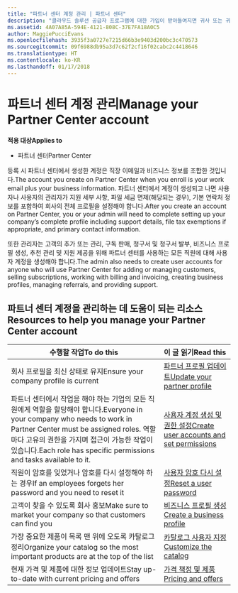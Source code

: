 ```yaml
---
title: "파트너 센터 계정 관리 | 파트너 센터"
description: "클라우드 솔루션 공급자 프로그램에 대한 가입이 받아들여지면 귀사 또는 귀사의 관리자는 파트너 센터에서 회사 계정을 설정해야 합니다."
ms.assetid: 4A07A85A-594E-4121-808C-37E7FA18A0C5
author: MaggiePucciEvans
ms.openlocfilehash: 3935f3a0727e7215d66b3e9403d200bc3c470573
ms.sourcegitcommit: 09f6988db95a3d7c62f2cf16f02cabc2c4418646
ms.translationtype: HT
ms.contentlocale: ko-KR
ms.lasthandoff: 01/17/2018
---
```

# <a name="manage-your-partner-center-account"></a><span data-ttu-id="b50be-103">파트너 센터 계정 관리</span><span class="sxs-lookup"><span data-stu-id="b50be-103">Manage your Partner Center account</span></span>

**<span data-ttu-id="b50be-104">적용 대상</span><span class="sxs-lookup"><span data-stu-id="b50be-104">Applies to</span></span>**

-  <span data-ttu-id="b50be-105">파트너 센터</span><span class="sxs-lookup"><span data-stu-id="b50be-105">Partner Center</span></span>

<span data-ttu-id="b50be-106">등록 시 파트너 센터에서 생성한 계정은 직장 이메일과 비즈니스 정보를 조합한 것입니다.</span><span class="sxs-lookup"><span data-stu-id="b50be-106">The account you create on Partner Center when you enroll is your work email plus your business information.</span></span> <span data-ttu-id="b50be-107">파트너 센터에서 계정이 생성되고 나면 사용자나 사용자의 관리자가 지원 세부 사항, 파일 세금 면제(해당되는 경우), 기본 연락처 정보를 포함하여 회사의 전체 프로필을 설정해야 합니다.</span><span class="sxs-lookup"><span data-stu-id="b50be-107">After you create an account on Partner Center, you or your admin will need to complete setting up your company’s complete profile including support details, file tax exemptions if appropriate, and primary contact information.</span></span> 

<span data-ttu-id="b50be-108">또한 관리자는 고객의 추가 또는 관리, 구독 판매, 청구서 및 청구서 발부, 비즈니스 프로필 생성, 추천 관리 및 지원 제공을 위해 파트너 센터를 사용하는 모든 직원에 대해 사용자 계정을 생성해야 합니다.</span><span class="sxs-lookup"><span data-stu-id="b50be-108">The admin also needs to create user accounts for anyone who will use Partner Center for adding or managing customers, selling subscriptions, working with billing and invoicing, creating business profiles, managing referrals, and providing support.</span></span>


## <a name="resources-to-help-you-manage-your-partner-center-account"></a><span data-ttu-id="b50be-109">파트너 센터 계정을 관리하는 데 도움이 되는 리소스</span><span class="sxs-lookup"><span data-stu-id="b50be-109">Resources to help you manage your Partner Center account</span></span>

|**<span data-ttu-id="b50be-110">수행할 작업</span><span class="sxs-lookup"><span data-stu-id="b50be-110">To do this</span></span>**   |**<span data-ttu-id="b50be-111">이 글 읽기</span><span class="sxs-lookup"><span data-stu-id="b50be-111">Read this</span></span>**   |
|-----------------------|:-----------------------|
|<span data-ttu-id="b50be-112">회사 프로필을 최신 상태로 유지</span><span class="sxs-lookup"><span data-stu-id="b50be-112">Ensure your company profile is current</span></span>   |[<span data-ttu-id="b50be-113">파트너 프로필 업데이트</span><span class="sxs-lookup"><span data-stu-id="b50be-113">Update your partner profile</span></span>](update-your-partner-profile.md)|
|<span data-ttu-id="b50be-114">파트너 센터에서 작업을 해야 하는 기업의 모든 직원에게 역할을 할당해야 합니다.</span><span class="sxs-lookup"><span data-stu-id="b50be-114">Everyone in your company who needs to work in Partner Center must be assigned roles.</span></span> <span data-ttu-id="b50be-115">역할마다 고유의 권한을 가지며 접근이 가능한 작업이 있습니다.</span><span class="sxs-lookup"><span data-stu-id="b50be-115">Each role has specific permissions and tasks available to it.</span></span>|[<span data-ttu-id="b50be-116">사용자 계정 생성 및 권한 설정</span><span class="sxs-lookup"><span data-stu-id="b50be-116">Create user accounts and set permissions</span></span>](create-user-accounts-and-set-permissions.md)|
|<span data-ttu-id="b50be-117">직원이 암호를 잊었거나 암호를 다시 설정해야 하는 경우</span><span class="sxs-lookup"><span data-stu-id="b50be-117">If an employees forgets her password and you need to reset it</span></span>  |[<span data-ttu-id="b50be-118">사용자 암호 다시 설정</span><span class="sxs-lookup"><span data-stu-id="b50be-118">Reset a user password</span></span>](reset-a-user-password.md)|
|<span data-ttu-id="b50be-119">고객이 찾을 수 있도록 회사 홍보</span><span class="sxs-lookup"><span data-stu-id="b50be-119">Make sure to market your company so that customers can find you</span></span>   |[<span data-ttu-id="b50be-120">비즈니스 프로필 생성</span><span class="sxs-lookup"><span data-stu-id="b50be-120">Create a business profile</span></span>](create-a-marketing-profile.md)|
|<span data-ttu-id="b50be-121">가장 중요한 제품이 목록 맨 위에 오도록 카탈로그 정리</span><span class="sxs-lookup"><span data-stu-id="b50be-121">Organize your catalog so the most important products are at the top of the list</span></span>   |[<span data-ttu-id="b50be-122">카탈로그 사용자 지정</span><span class="sxs-lookup"><span data-stu-id="b50be-122">Customize the catalog</span></span>](customize-the-catalog.md)|
|<span data-ttu-id="b50be-123">현재 가격 및 제품에 대한 정보 업데이트</span><span class="sxs-lookup"><span data-stu-id="b50be-123">Stay up-to-date with current pricing and offers</span></span>   |[<span data-ttu-id="b50be-124">가격 책정 및 제품</span><span class="sxs-lookup"><span data-stu-id="b50be-124">Pricing and offers</span></span>](pricing-and-offers.md)|













 

 



